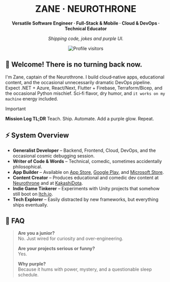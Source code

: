 <div align="center">
  <h1>ZANE · NEUROTHRONE</h1>
  <p><strong>Versatile Software Engineer · Full-Stack & Mobile · Cloud & DevOps · Technical Educator</strong></p>
  <p><em>Shipping code, jokes and purple UI.</em></p>
  <p>
    <img src="https://komarev.com/ghpvc/?username=neurothrone&style=for-the-badge&color=B266FF&label=VISITORS" alt="Profile visitors" />
  </p>
</div>

## 👋 Welcome! There is no turning back now.

I'm Zane, captain of the Neurothrone. I build cloud‑native apps, educational content, and the occasional unnecessarily
dramatic DevOps pipeline. Expect .NET + Azure, React/Next, Flutter + Firebase, Terraform/Bicep, and the occasional
Python mischief. Sci‑fi flavor, dry humor, and `it works on my machine` energy included.

> [!IMPORTANT]
> **Mission Log TL;DR**
> Teach. Ship. Automate. Add a purple glow. Repeat.

## ⚡ System Overview

- **Generalist Developer** – Backend, Frontend, Cloud, DevOps, and the occasional cosmic debugging session.
- **Writer of Code & Words** – Technical, comedic, sometimes accidentally philosophical.
- **App Builder** – Available on [App Store][apple-app-store], [Google Play][google-play],
  and [Microsoft Store][microsoft-store].
- **Content Creator** – Produces educational and comedic dev content at [Neurothrone][youtube-neurothrone] and
  at [KakashiDota][youtube-kakashidota].
- **Indie Game Tinkerer** – Experiments with Unity projects that somehow still boot on [Itch.io][itch-io].
- **Tech Explorer** – Easily distracted by new frameworks, but everything ships eventually.

## 🧠 FAQ

> **Are you a junior?**  
> No. Just wired for curiosity and over-engineering.
>
> **Are your projects serious or funny?**  
> Yes.
>
> **Why purple?**  
> Because it hums with power, mystery, and a questionable sleep schedule.


[linkedin]: https://www.linkedin.com/in/neurothrone
[apple-app-store]: https://apps.apple.com/us/developer/zane-neurothrone/id1475655110
[google-play]: https://play.google.com/store/apps/dev?id=4653025319395600972
[microsoft-store]: https://apps.microsoft.com/search/publisher?name=Neurothrone&hl=en-us&gl=US
[youtube-neurothrone]: https://www.youtube.com/@neurothrone
[youtube-kakashidota]: https://www.youtube.com/@KakashiDota
[itch-io]: https://neurothrone.itch.io
